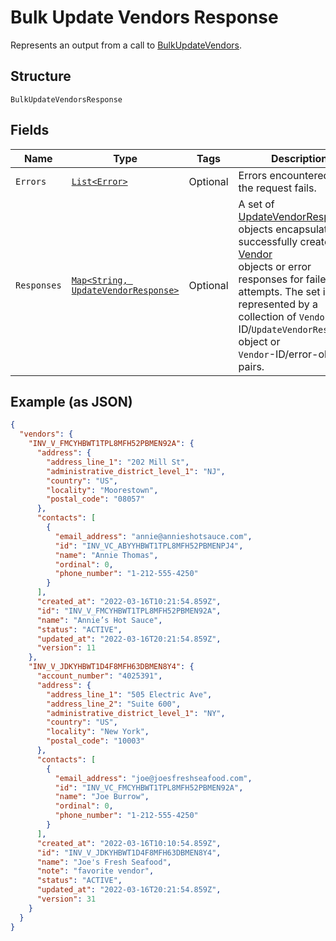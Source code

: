 
# Bulk Update Vendors Response

Represents an output from a call to [BulkUpdateVendors](../../doc/api/vendors.md#bulk-update-vendors).

## Structure

`BulkUpdateVendorsResponse`

## Fields

| Name | Type | Tags | Description | Getter |
|  --- | --- | --- | --- | --- |
| `Errors` | [`List<Error>`](../../doc/models/error.md) | Optional | Errors encountered when the request fails. | List<Error> getErrors() |
| `Responses` | [`Map<String, UpdateVendorResponse>`](../../doc/models/update-vendor-response.md) | Optional | A set of [UpdateVendorResponse](../../doc/models/update-vendor-response.md) objects encapsulating successfully created [Vendor](../../doc/models/vendor.md)<br>objects or error responses for failed attempts. The set is represented by a collection of `Vendor`-ID/`UpdateVendorResponse`-object or<br>`Vendor`-ID/error-object pairs. | Map<String, UpdateVendorResponse> getResponses() |

## Example (as JSON)

```json
{
  "vendors": {
    "INV_V_FMCYHBWT1TPL8MFH52PBMEN92A": {
      "address": {
        "address_line_1": "202 Mill St",
        "administrative_district_level_1": "NJ",
        "country": "US",
        "locality": "Moorestown",
        "postal_code": "08057"
      },
      "contacts": [
        {
          "email_address": "annie@annieshotsauce.com",
          "id": "INV_VC_ABYYHBWT1TPL8MFH52PBMENPJ4",
          "name": "Annie Thomas",
          "ordinal": 0,
          "phone_number": "1-212-555-4250"
        }
      ],
      "created_at": "2022-03-16T10:21:54.859Z",
      "id": "INV_V_FMCYHBWT1TPL8MFH52PBMEN92A",
      "name": "Annie’s Hot Sauce",
      "status": "ACTIVE",
      "updated_at": "2022-03-16T20:21:54.859Z",
      "version": 11
    },
    "INV_V_JDKYHBWT1D4F8MFH63DBMEN8Y4": {
      "account_number": "4025391",
      "address": {
        "address_line_1": "505 Electric Ave",
        "address_line_2": "Suite 600",
        "administrative_district_level_1": "NY",
        "country": "US",
        "locality": "New York",
        "postal_code": "10003"
      },
      "contacts": [
        {
          "email_address": "joe@joesfreshseafood.com",
          "id": "INV_VC_FMCYHBWT1TPL8MFH52PBMEN92A",
          "name": "Joe Burrow",
          "ordinal": 0,
          "phone_number": "1-212-555-4250"
        }
      ],
      "created_at": "2022-03-16T10:10:54.859Z",
      "id": "INV_V_JDKYHBWT1D4F8MFH63DBMEN8Y4",
      "name": "Joe's Fresh Seafood",
      "note": "favorite vendor",
      "status": "ACTIVE",
      "updated_at": "2022-03-16T20:21:54.859Z",
      "version": 31
    }
  }
}
```

